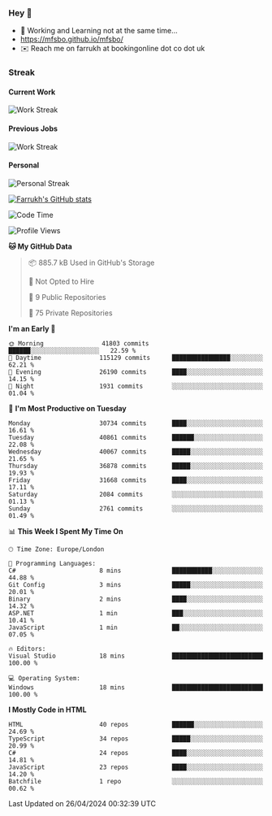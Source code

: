 ### Hey 👋

- 🏃 Working and Learning not at the same time...
- https://mfsbo.github.io/mfsbo/
- ✉️ Reach me on farrukh at bookingonline dot co dot uk

### Streak
#### Current Work
![Work Streak](https://streak-stats.demolab.com/?user=mfsbo)
#### Previous Jobs
![Work Streak](https://streak-stats.demolab.com/?user=farrukhcw)
#### Personal
![Personal Streak](https://streak-stats.demolab.com/?user=farrukhsubhani)

[![Farrukh's GitHub stats](https://github-readme-stats.vercel.app/api?username=mfsbo&hide=stars&count_private=true)](https://github.com/mfsbo/)

<!--START_SECTION:waka-->
![Code Time](http://img.shields.io/badge/Code%20Time-616%20hrs%2013%20mins-blue)

![Profile Views](http://img.shields.io/badge/Profile%20Views-0-blue)

**🐱 My GitHub Data** 

> 📦 885.7 kB Used in GitHub's Storage 
 > 
> 🚫 Not Opted to Hire
 > 
> 📜 9 Public Repositories 
 > 
> 🔑 75 Private Repositories 
 > 
**I'm an Early 🐤** 

```text
🌞 Morning                41803 commits       ██████░░░░░░░░░░░░░░░░░░░   22.59 % 
🌆 Daytime                115129 commits      ████████████████░░░░░░░░░   62.21 % 
🌃 Evening                26190 commits       ████░░░░░░░░░░░░░░░░░░░░░   14.15 % 
🌙 Night                  1931 commits        ░░░░░░░░░░░░░░░░░░░░░░░░░   01.04 % 
```
📅 **I'm Most Productive on Tuesday** 

```text
Monday                   30734 commits       ████░░░░░░░░░░░░░░░░░░░░░   16.61 % 
Tuesday                  40861 commits       ██████░░░░░░░░░░░░░░░░░░░   22.08 % 
Wednesday                40067 commits       █████░░░░░░░░░░░░░░░░░░░░   21.65 % 
Thursday                 36878 commits       █████░░░░░░░░░░░░░░░░░░░░   19.93 % 
Friday                   31668 commits       ████░░░░░░░░░░░░░░░░░░░░░   17.11 % 
Saturday                 2084 commits        ░░░░░░░░░░░░░░░░░░░░░░░░░   01.13 % 
Sunday                   2761 commits        ░░░░░░░░░░░░░░░░░░░░░░░░░   01.49 % 
```


📊 **This Week I Spent My Time On** 

```text
🕑︎ Time Zone: Europe/London

💬 Programming Languages: 
C#                       8 mins              ███████████░░░░░░░░░░░░░░   44.88 % 
Git Config               3 mins              █████░░░░░░░░░░░░░░░░░░░░   20.01 % 
Binary                   2 mins              ████░░░░░░░░░░░░░░░░░░░░░   14.32 % 
ASP.NET                  1 min               ███░░░░░░░░░░░░░░░░░░░░░░   10.41 % 
JavaScript               1 min               ██░░░░░░░░░░░░░░░░░░░░░░░   07.05 % 

🔥 Editors: 
Visual Studio            18 mins             █████████████████████████   100.00 % 

💻 Operating System: 
Windows                  18 mins             █████████████████████████   100.00 % 
```

**I Mostly Code in HTML** 

```text
HTML                     40 repos            ██████░░░░░░░░░░░░░░░░░░░   24.69 % 
TypeScript               34 repos            █████░░░░░░░░░░░░░░░░░░░░   20.99 % 
C#                       24 repos            ████░░░░░░░░░░░░░░░░░░░░░   14.81 % 
JavaScript               23 repos            ████░░░░░░░░░░░░░░░░░░░░░   14.20 % 
Batchfile                1 repo              ░░░░░░░░░░░░░░░░░░░░░░░░░   00.62 % 
```




 Last Updated on 26/04/2024 00:32:39 UTC
<!--END_SECTION:waka-->
<!--
**mfsbo/mfsbo** is a ✨ _special_ ✨ repository because its `README.md` (this file) appears on your GitHub profile.

Here are some ideas to get you started:

- 🔭 I’m currently working on ...
- 🌱 I’m currently learning ...
- 👯 I’m looking to collaborate on ...
- 🤔 I’m looking for help with ...
- 💬 Ask me about ...
- 📫 How to reach me: ...
- 😄 Pronouns: ...
- ⚡ Fun fact: ...
-->
